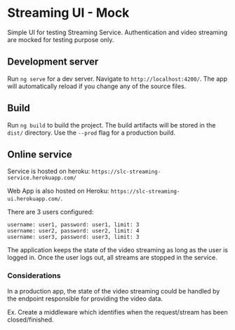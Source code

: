 # Streaming UI - Mock
Simple UI for testing Streaming Service.
Authentication and video streaming are mocked for testing purpose only.

## Development server

Run `ng serve` for a dev server. Navigate to `http://localhost:4200/`. The app will automatically reload if you change any of the source files.

## Build

Run `ng build` to build the project. The build artifacts will be stored in the `dist/` directory. Use the `--prod` flag for a production build.

## Online service

Service is hosted on heroku: `https://slc-streaming-service.herokuapp.com/`

Web App is also hosted on Heroku: `https://slc-streaming-ui.herokuapp.com/`.

There are 3 users configured:

    username: user1, password: user1, limit: 3
    username: user2, password: user2, limit: 4
    username: user3, password: user3, limit: 3

The application keeps the state of the video streaming as long as the user is logged in. Once the user logs out, all streams are stopped in the service.

### Considerations
In a production app, the state of the video streaming could be handled by the endpoint responsible for providing the video data. 

Ex. Create a middleware which identifies when the request/stream has been closed/finished.